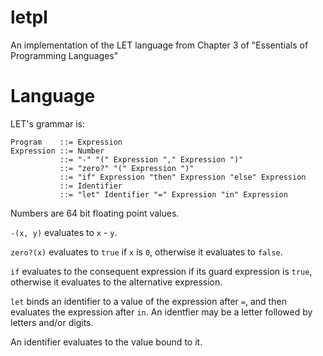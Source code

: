 # letpl
An implementation of the LET language from Chapter 3 of "Essentials of Programming Languages"

# Language

LET's grammar is:

    Program    ::= Expression
    Expression ::= Number
               ::= "-" "(" Expression "," Expression ")"
               ::= "zero?" "(" Expression ")"
               ::= "if" Expression "then" Expression "else" Expression
               ::= Identifier
               ::= "let" Identifier "=" Expression "in" Expression

Numbers are 64 bit floating point values.

`-(x, y)` evaluates to `x` - `y`.

`zero?(x)` evaluates to `true` if `x` is `0`, otherwise it evaluates to `false`.

`if` evaluates to the consequent expression if its guard expression is `true`, otherwise it evaluates to the alternative expression.

`let` binds an identifier to a value of the expression after `=`, and then evaluates the expression after `in`. An identfier may be a letter followed by letters and/or digits.

An identifier evaluates to the value bound to it.
